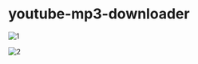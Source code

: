 # youtube-mp3-downloader

![1](https://user-images.githubusercontent.com/77417140/173233087-20b64ea0-cec6-4f88-92fc-98dc951c6477.png)

![2](https://user-images.githubusercontent.com/77417140/173233091-281e7b0d-01a1-483c-a18d-13339d9d7c91.png)
